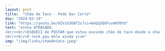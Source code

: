 ```yaml
---
layout: post
title:  "Chão de Taco - Pode Dar Certo"
day: "2024-03-19"
link: "https://youtu.be/8ZVib3GN72s?si=6eQq5QGFvzmKFDtU"
text: "estou ATRASADO.
<br/><br/>ESQUECI de POSTAR que estou ouvindo chão de taco desde o show que fui mês passado e essa semana vou ver eles de novo.
<br/><br/>O rock pau mole ainda vive"
img: "/img/links/chaodetaco.jpeg"
---
```

